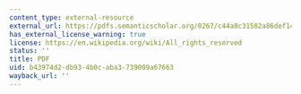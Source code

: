 ```yaml
---
content_type: external-resource
external_url: https://pdfs.semanticscholar.org/0267/c44a8c31582a86def14b6973afd13f596c22.pdf
has_external_license_warning: true
license: https://en.wikipedia.org/wiki/All_rights_reserved
status: ''
title: PDF
uid: b43974d2-db93-4b0c-aba3-739009a67663
wayback_url: ''
---
```

